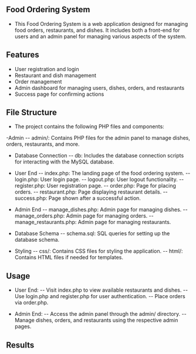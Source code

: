 ## Food Ordering System
- This Food Ordering System is a web application designed for managing food orders, restaurants, and dishes. It includes both a front-end for users and an admin panel for managing various aspects of the system.

## Features
- User registration and login
- Restaurant and dish management
- Order management
- Admin dashboard for managing users, dishes, orders, and restaurants
- Success page for confirming actions

## File Structure
- The project contains the following PHP files and components:

-Admin
-- admin/: Contains PHP files for the admin panel to manage dishes, orders, restaurants, and more.

- Database Connection
-- db: Includes the database connection scripts for interacting with the MySQL database.
  
- User End
-- index.php: The landing page of the food ordering system.
-- login.php: User login page.
-- logout.php: User logout functionality.
-- register.php: User registration page.
-- order.php: Page for placing orders.
-- restaurant.php: Page displaying restaurant details.
-- success.php: Page shown after a successful action.

- Admin End
-- manage_dishes.php: Admin page for managing dishes.
-- manage_orders.php: Admin page for managing orders.
-- manage_restaurants.php: Admin page for managing restaurants.

- Database Schema
-- schema.sql: SQL queries for setting up the database schema.

- Styling
-- css/: Contains CSS files for styling the application.
-- html/: Contains HTML files if needed for templates.

## Usage
- User End:
-- Visit index.php to view available restaurants and dishes.
-- Use login.php and register.php for user authentication.
-- Place orders via order.php.

- Admin End:
-- Access the admin panel through the admin/ directory.
-- Manage dishes, orders, and restaurants using the respective admin pages.

## Results 
